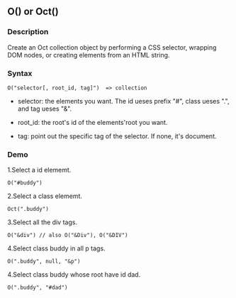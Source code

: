 ## O() or Oct()

### Description

Create an Oct collection object by performing a CSS selector, wrapping DOM nodes, or creating elements from an HTML string.

### Syntax
	O("selector[, root_id, tag]")  => collection

- selector: the elements you want. The id ueses prefix "#", class ueses ".", and tag ueses "&".

- root_id: the root's id of the elements'root you want.

- tag: point out the specific tag of the selector. If none, it's document.

### Demo

1.Select a id elememt.

	O("#buddy")


2.Select a class elememt.

	Oct(".buddy")

3.Select all the div tags.

	O("&div") // also O("&Div"), O("&DIV")

4.Select class buddy in all p tags.

	O(".buddy", null, "&p")

4.Select class buddy whose root have id dad.

	O(".buddy", "#dad")
